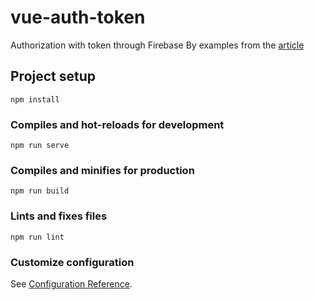 # vue-auth-token
Authorization with token through Firebase
By examples from the [article](https://css-tricks.com/tackling-authentication-with-vue-using-restful-apis/)

## Project setup
```
npm install
```

### Compiles and hot-reloads for development
```
npm run serve
```

### Compiles and minifies for production
```
npm run build
```

### Lints and fixes files
```
npm run lint
```

### Customize configuration
See [Configuration Reference](https://cli.vuejs.org/config/).
